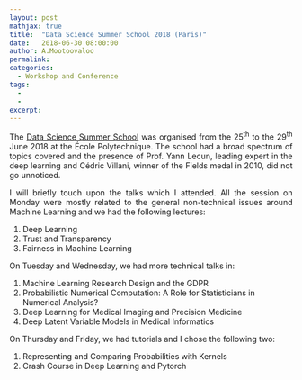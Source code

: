 ```yaml
---
layout: post
mathjax: true
title:  "Data Science Summer School 2018 (Paris)"
date:   2018-06-30 08:00:00
author: A.Mootoovaloo
permalink:
categories:
  - Workshop and Conference 
tags:
  - 
  -
excerpt:
---
```



<p align="justify">The <a href="https://2018.ds3-datascience-polytechnique.fr/">Data Science Summer School</a> was organised from the 25<sup>th</sup> to the 29<sup>th</sup> June 2018 at the École Polytechnique. The school had a broad spectrum of topics covered and the presence of Prof. Yann Lecun, leading expert in the deep learning and Cédric Villani, winner of the Fields medal in 2010, did not go unnoticed.</p>

<p align="justify">I will briefly touch upon the talks which I attended. All the session on Monday were mostly related to the general non-technical issues around Machine Learning and we had the following lectures:</p>

<ol type="1">

<li>
Deep Learning
</li>
<li>
Trust and Transparency
</li>
<li>
Fairness in Machine Learning
</li>
</ol>

<p align="justify">On Tuesday and Wednesday, we had more technical talks in:</p>

<ol type="1">
<li>
Machine Learning Research Design and the GDPR
</li>
<li>
Probabilistic Numerical Computation: A Role for Statisticians in Numerical Analysis?
</li>
<li>
Deep Learning for Medical Imaging and Precision Medicine
</li>
<li>
Deep Latent Variable Models in Medical Informatics
</li>
</ol>

<p align="justify">On Thursday and Friday, we had tutorials and I chose the following two:</p>
<ol type="1">
<li>
Representing and Comparing Probabilities with Kernels
</li>
<li>
Crash Course in Deep Learning and Pytorch
</li>
</ol>